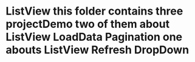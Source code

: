 ListView
this folder contains three projectDemo 
two of them about ListView LoadData Pagination
one abouts ListView Refresh DropDown
========
